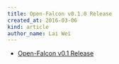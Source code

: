 ```yaml
---
title: Open-Falcon v0.1.0 Release
created_at: 2016-03-06
kind: article
author_name: Lai Wei
---
```

- [Open-Falcon v0.1 Release](http://www.jianshu.com/p/7751eb324a51)
